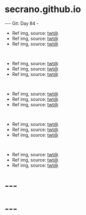 # secrano.github.io

--- Git: Day 84 - 

- Ref img, source: [twt@](https://x.com/AMAZlNGNATURE/status/1818502600435642389)
- Ref img, source: [twt@](https://x.com/TheFigen_/status/1818400824994791738)
- Ref img, source: [twt@](https://x.com/akiraeviI/status/1818640739770704004)

<br/>

- Ref img, source: [twt@](https://x.com/HalieyWelchX/status/1818342283848331624)
- Ref img, source: [twt@](https://x.com/natsume0v0/status/1818555775335514484)
- Ref img, source: [twt@](https://x.com/sonyasunkim/status/1818665722161016968)

<br/>

- Ref img, source: [twt@](https://x.com/buitengebieden/status/1817981538916827388)
- Ref img, source: [twt@](https://x.com/AMAZlNGNATURE/status/1818321582034432418)
- Ref img, source: [twt@](https://x.com/Catshealdeprsn/status/1818368466577244647)

<br/>

- Ref img, source: [twt@](https://x.com/matriix_heat/status/1818482043178631298)
- Ref img, source: [twt@](https://x.com/kyoruyeye/status/1818391481444446419)
- Ref img, source: [twt@](https://x.com/Sreliata/status/1818543596183638207)

<br/>

- Ref img, source: [twt@](https://x.com/sophieemudd/status/1818317849577865470)
- Ref img, source: [twt@](https://x.com/majeliskucing/status/1818260585437643167)
- Ref img, source: [twt@](https://x.com/Navneet_K_Singh/status/1818371511054745936)

# ---
# ---
